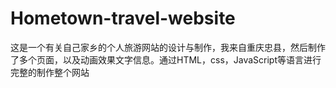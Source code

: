 # Hometown-travel-website
这是一个有关自己家乡的个人旅游网站的设计与制作，我来自重庆忠县，然后制作了多个页面，以及动画效果文字信息。通过HTML，css，JavaScript等语言进行完整的制作整个网站

